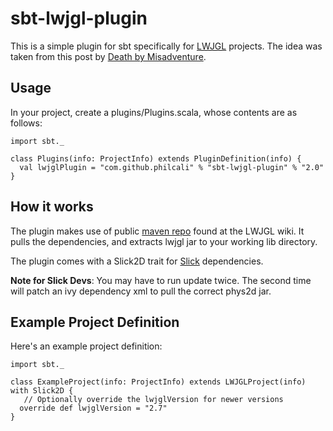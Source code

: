 sbt-lwjgl-plugin
================

This is a simple plugin for sbt specifically for [LWJGL] projects. The idea was taken from this
post by [Death by Misadventure].

Usage
---

In your project, create a plugins/Plugins.scala, whose contents are as follows:

    import sbt._
    
    class Plugins(info: ProjectInfo) extends PluginDefinition(info) {
      val lwjglPlugin = "com.github.philcali" % "sbt-lwjgl-plugin" % "2.0"
    }

How it works
---

The plugin makes use of public [maven repo] found at the LWJGL wiki. It pulls the dependencies, and extracts lwjgl 
jar to your working lib directory.


The plugin comes with a Slick2D trait for [Slick] dependencies.


**Note for Slick Devs**: You may have to run update twice. The second time will
patch an ivy dependency xml to pull the correct phys2d jar.

Example Project Definition
---

Here's an example project definition:

    import sbt._
  
    class ExampleProject(info: ProjectInfo) extends LWJGLProject(info) with Slick2D {
       // Optionally override the lwjglVersion for newer versions
      override def lwjglVersion = "2.7"
    }

[maven repo]: http://www.lwjgl.org/wiki/index.php?title=LWJGL_use_in_Maven
[Slick]: http://slick.cokeandcode.com/index.php
[Death by Misadventure]: http://blog.misadventuregames.com/post/248744147/scala-and-lwjgl-with-sbt-updated
[LWJGL]: http://lwjgl.org
